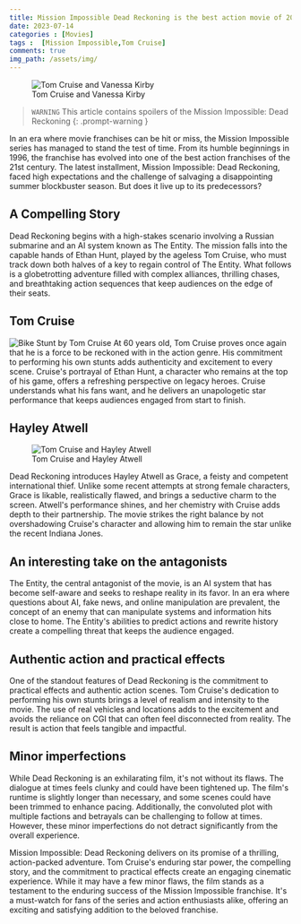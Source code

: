 ```yaml
---
title: Mission Impossible Dead Reckoning is the best action movie of 2023
date: 2023-07-14
categories : [Movies]
tags :  [Mission Impossible,Tom Cruise]
comments: true
img_path: /assets/img/
---
```

<figure>
<img src="mi-7.jpg" alt="Tom Cruise and Vanessa Kirby">
<figcaption>Tom Cruise and Vanessa Kirby</figcaption>
</figure>

> `WARNING` This article contains spoilers of the Mission Impossible: Dead Reckoning
{: .prompt-warning }

In an era where movie franchises can be hit or miss, the Mission Impossible series has managed to stand the test of time. From its humble beginnings in 1996, the franchise has evolved into one of the best action franchises of the 21st century. The latest installment, Mission Impossible: Dead Reckoning, faced high expectations and the challenge of salvaging a disappointing summer blockbuster season. But does it live up to its predecessors?

## A Compelling Story
Dead Reckoning begins with a high-stakes scenario involving a Russian submarine and an AI system known as The Entity. The mission falls into the capable hands of Ethan Hunt, played by the ageless Tom Cruise, who must track down both halves of a key to regain control of The Entity. What follows is a globetrotting adventure filled with complex alliances, thrilling chases, and breathtaking action sequences that keep audiences on the edge of their seats.

<script async src="https://pagead2.googlesyndication.com/pagead/js/adsbygoogle.js?client=ca-pub-2125431543426665"
     crossorigin="anonymous"></script>
<ins class="adsbygoogle"
     style="display:block; text-align:center;"
     data-ad-layout="in-article"
     data-ad-format="fluid"
     data-ad-client="ca-pub-2125431543426665"
     data-ad-slot="3654420654"></ins>
<script>
     (adsbygoogle = window.adsbygoogle || []).push({});
</script>
## Tom Cruise
<img src="bike-stunt.jpeg" alt="Bike Stunt by Tom Cruise">
At 60 years old, Tom Cruise proves once again that he is a force to be reckoned with in the action genre. His commitment to performing his own stunts adds authenticity and excitement to every scene. Cruise's portrayal of Ethan Hunt, a character who remains at the top of his game, offers a refreshing perspective on legacy heroes. Cruise understands what his fans want, and he delivers an unapologetic star performance that keeps audiences engaged from start to finish.

## Hayley Atwell
<figure>
<img src="tom-and-hayley.jpg" alt="Tom Cruise and Hayley Atwell">
<figcaption>Tom Cruise and Hayley Atwell</figcaption>
</figure>
Dead Reckoning introduces Hayley Atwell as Grace, a feisty and competent international thief. Unlike some recent attempts at strong female characters, Grace is likable, realistically flawed, and brings a seductive charm to the screen. Atwell's performance shines, and her chemistry with Cruise adds depth to their partnership. The movie strikes the right balance by not overshadowing Cruise's character and allowing him to remain the star unlike the recent Indiana Jones.

## An interesting take on the antagonists
The Entity, the central antagonist of the movie, is an AI system that has become self-aware and seeks to reshape reality in its favor. In an era where questions about AI, fake news, and online manipulation are prevalent, the concept of an enemy that can manipulate systems and information hits close to home. The Entity's abilities to predict actions and rewrite history create a compelling threat that keeps the audience engaged.

<script async src="https://pagead2.googlesyndication.com/pagead/js/adsbygoogle.js?client=ca-pub-2125431543426665"
     crossorigin="anonymous"></script>
<ins class="adsbygoogle"
     style="display:block; text-align:center;"
     data-ad-layout="in-article"
     data-ad-format="fluid"
     data-ad-client="ca-pub-2125431543426665"
     data-ad-slot="3654420654"></ins>
<script>
     (adsbygoogle = window.adsbygoogle || []).push({});
</script>

## Authentic action and practical effects
One of the standout features of Dead Reckoning is the commitment to practical effects and authentic action scenes. Tom Cruise's dedication to performing his own stunts brings a level of realism and intensity to the movie. The use of real vehicles and locations adds to the excitement and avoids the reliance on CGI that can often feel disconnected from reality. The result is action that feels tangible and impactful.

## Minor imperfections
While Dead Reckoning is an exhilarating film, it's not without its flaws. The dialogue at times feels clunky and could have been tightened up. The film's runtime is slightly longer than necessary, and some scenes could have been trimmed to enhance pacing. Additionally, the convoluted plot with multiple factions and betrayals can be challenging to follow at times. However, these minor imperfections do not detract significantly from the overall experience.

Mission Impossible: Dead Reckoning delivers on its promise of a thrilling, action-packed adventure. Tom Cruise's enduring star power, the compelling story, and the commitment to practical effects create an engaging cinematic experience. While it may have a few minor flaws, the film stands as a testament to the enduring success of the Mission Impossible franchise. It's a must-watch for fans of the series and action enthusiasts alike, offering an exciting and satisfying addition to the beloved franchise.